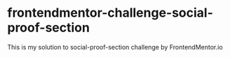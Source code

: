 # frontendmentor-challenge-social-proof-section
This is my solution to social-proof-section challenge by FrontendMentor.io
